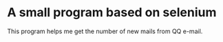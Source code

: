 # A small program based on selenium
 This program helps me get the number of new mails from QQ e-mail.
